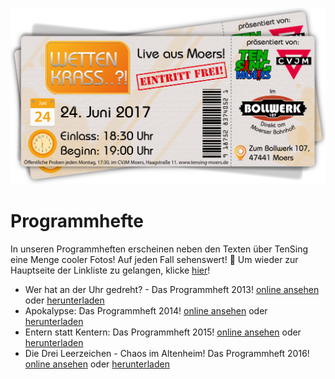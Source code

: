 ![TEN SING Moers Logo](../../footage/banner2017/WettenKrass-Ticket-cutout-500dpi-01.png)

# Programmhefte
In unseren Programmheften erscheinen neben den Texten über TenSing eine Menge cooler Fotos! Auf jeden Fall sehenswert! :tada: Um wieder zur Hauptseite der Linkliste zu gelangen, klicke [hier](../../Links.md)!

- Wer hat an der Uhr gedreht? - Das Programmheft 2013! [online ansehen](http://bit.ly/Programmheft2013) oder [herunterladen](http://bit.ly/Programmheft2013Download)
- Apokalypse: Das Programmheft 2014! [online ansehen](http://bit.ly/Programmheft2014) oder [herunterladen](http://bit.ly/Programmheft2014Download2)
- Entern statt Kentern: Das Programmheft 2015! [online ansehen](http://bit.ly/TSProgrammheft2015) oder [herunterladen](http://bit.ly/TSProgrammheft2015Download)
- Die Drei Leerzeichen - Chaos im Altenheim! Das Programmheft 2016! [online ansehen](http://bit.ly/Programmheft2016) oder [herunterladen](http://bit.ly/Programmheft2016Download)
